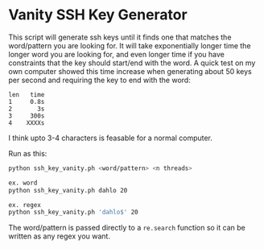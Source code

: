 # Vanity SSH Key Generator

This script will generate ssh keys until it finds one that matches the word/pattern you are looking for. It will take exponentially longer time the longer word you are looking for, and even longer time if you have constraints that the key should start/end with the word. A quick test on my own computer showed this time increase when generating about 50 keys per second and requiring the key to end with the word:

```
len   time
1     0.8s
2       3s
3     300s
4    XXXXs
```

I think upto 3-4 characters is feasable for a normal computer.

Run as this:

```bash
python ssh_key_vanity.ph <word/pattern> <n threads>

ex. word
python ssh_key_vanity.ph dahlo 20

ex. regex
python ssh_key_vanity.ph 'dahlo$' 20
```

The word/pattern is passed directly to a `re.search` function so it can be written as any regex you want.
